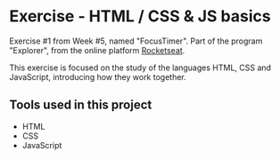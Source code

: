 # Exercise - HTML / CSS & JS basics

Exercise #1 from Week #5, named "FocusTimer". Part of the program "Explorer", from the online platform [Rocketseat](https://rocketseat.com.br/).

This exercise is focused on the study of the languages HTML, CSS and JavaScript, introducing how they work together.


## Tools used in this project

- HTML
- CSS
- JavaScript
